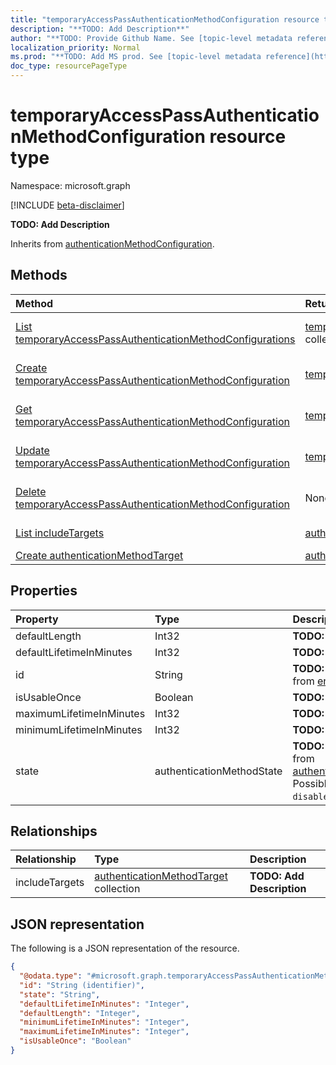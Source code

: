 ```yaml
---
title: "temporaryAccessPassAuthenticationMethodConfiguration resource type"
description: "**TODO: Add Description**"
author: "**TODO: Provide Github Name. See [topic-level metadata reference](https://msgo.azurewebsites.net/add/document/guidelines/metadata.html#topic-level-metadata)**"
localization_priority: Normal
ms.prod: "**TODO: Add MS prod. See [topic-level metadata reference](https://msgo.azurewebsites.net/add/document/guidelines/metadata.html#topic-level-metadata)**"
doc_type: resourcePageType
---
```


# temporaryAccessPassAuthenticationMethodConfiguration resource type

Namespace: microsoft.graph

[!INCLUDE [beta-disclaimer](../../includes/beta-disclaimer.md)]

**TODO: Add Description**


Inherits from [authenticationMethodConfiguration](../resources/authenticationmethodconfiguration.md).

## Methods
|Method|Return type|Description|
|:---|:---|:---|
|[List temporaryAccessPassAuthenticationMethodConfigurations](../api/temporaryaccesspassauthenticationmethodconfiguration-list.md)|[temporaryAccessPassAuthenticationMethodConfiguration](../resources/temporaryaccesspassauthenticationmethodconfiguration.md) collection|Get a list of the [temporaryAccessPassAuthenticationMethodConfiguration](../resources/temporaryaccesspassauthenticationmethodconfiguration.md) objects and their properties.|
|[Create temporaryAccessPassAuthenticationMethodConfiguration](../api/temporaryaccesspassauthenticationmethodconfiguration-create.md)|[temporaryAccessPassAuthenticationMethodConfiguration](../resources/temporaryaccesspassauthenticationmethodconfiguration.md)|Create a new [temporaryAccessPassAuthenticationMethodConfiguration](../resources/temporaryaccesspassauthenticationmethodconfiguration.md) object.|
|[Get temporaryAccessPassAuthenticationMethodConfiguration](../api/temporaryaccesspassauthenticationmethodconfiguration-get.md)|[temporaryAccessPassAuthenticationMethodConfiguration](../resources/temporaryaccesspassauthenticationmethodconfiguration.md)|Read the properties and relationships of a [temporaryAccessPassAuthenticationMethodConfiguration](../resources/temporaryaccesspassauthenticationmethodconfiguration.md) object.|
|[Update temporaryAccessPassAuthenticationMethodConfiguration](../api/temporaryaccesspassauthenticationmethodconfiguration-update.md)|[temporaryAccessPassAuthenticationMethodConfiguration](../resources/temporaryaccesspassauthenticationmethodconfiguration.md)|Update the properties of a [temporaryAccessPassAuthenticationMethodConfiguration](../resources/temporaryaccesspassauthenticationmethodconfiguration.md) object.|
|[Delete temporaryAccessPassAuthenticationMethodConfiguration](../api/temporaryaccesspassauthenticationmethodconfiguration-delete.md)|None|Deletes a [temporaryAccessPassAuthenticationMethodConfiguration](../resources/temporaryaccesspassauthenticationmethodconfiguration.md) object.|
|[List includeTargets](../api/temporaryaccesspassauthenticationmethodconfiguration-list-includetargets.md)|[authenticationMethodTarget](../resources/authenticationmethodtarget.md) collection|Get the authenticationMethodTarget resources from the includeTargets navigation property.|
|[Create authenticationMethodTarget](../api/temporaryaccesspassauthenticationmethodconfiguration-post-includetargets.md)|[authenticationMethodTarget](../resources/authenticationmethodtarget.md)|Create a new authenticationMethodTarget object.|

## Properties
|Property|Type|Description|
|:---|:---|:---|
|defaultLength|Int32|**TODO: Add Description**|
|defaultLifetimeInMinutes|Int32|**TODO: Add Description**|
|id|String|**TODO: Add Description** Inherited from [entity](../resources/entity.md)|
|isUsableOnce|Boolean|**TODO: Add Description**|
|maximumLifetimeInMinutes|Int32|**TODO: Add Description**|
|minimumLifetimeInMinutes|Int32|**TODO: Add Description**|
|state|authenticationMethodState|**TODO: Add Description** Inherited from [authenticationMethodConfiguration](../resources/authenticationmethodconfiguration.md). Possible values are: `enabled`, `disabled`.|

## Relationships
|Relationship|Type|Description|
|:---|:---|:---|
|includeTargets|[authenticationMethodTarget](../resources/authenticationmethodtarget.md) collection|**TODO: Add Description**|

## JSON representation
The following is a JSON representation of the resource.
<!-- {
  "blockType": "resource",
  "keyProperty": "id",
  "@odata.type": "microsoft.graph.temporaryAccessPassAuthenticationMethodConfiguration",
  "baseType": "microsoft.graph.authenticationMethodConfiguration",
  "openType": false
}
-->
``` json
{
  "@odata.type": "#microsoft.graph.temporaryAccessPassAuthenticationMethodConfiguration",
  "id": "String (identifier)",
  "state": "String",
  "defaultLifetimeInMinutes": "Integer",
  "defaultLength": "Integer",
  "minimumLifetimeInMinutes": "Integer",
  "maximumLifetimeInMinutes": "Integer",
  "isUsableOnce": "Boolean"
}
```

